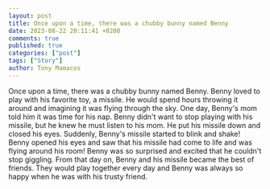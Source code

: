 ```yaml
---
layout: post
title: Once upon a time, there was a chubby bunny named Benny
date: 2023-08-22 20:11:41 +0200
comments: true
published: true
categories: ["post"]
tags: ["Story"]
author: Tony Mamacos
---
```

Once upon a time, there was a chubby bunny named Benny. Benny loved to play with his favorite toy, a missile. He would spend hours throwing it around and imagining it was flying through the sky. 
One day, Benny's mom told him it was time for his nap. Benny didn't want to stop playing with his missile, but he knew he must listen to his mom. He put his missile down and closed his eyes. 
Suddenly, Benny's missile started to blink and shake! Benny opened his eyes and saw that his missile had come to life and was flying around his room! Benny was so surprised and excited that he couldn't stop giggling. 
From that day on, Benny and his missile became the best of friends. They would play together every day and Benny was always so happy when he was with his trusty friend.
